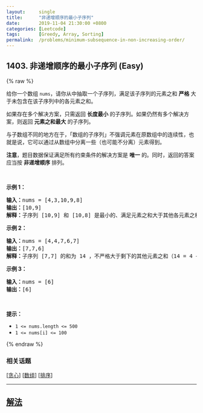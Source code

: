 ```yaml
---
layout:     single
title:      "非递增顺序的最小子序列"
date:       2019-11-04 21:30:00 +0800
categories: [Leetcode]
tags:       [Greedy, Array, Sorting]
permalink:  /problems/minimum-subsequence-in-non-increasing-order/
---
```


## 1403. 非递增顺序的最小子序列 (Easy)

{% raw %}

<p>给你一个数组 <code>nums</code>，请你从中抽取一个子序列，满足该子序列的元素之和 <strong>严格</strong> 大于未包含在该子序列中的各元素之和。</p>

<p>如果存在多个解决方案，只需返回 <strong>长度最小</strong> 的子序列。如果仍然有多个解决方案，则返回 <strong>元素之和最大</strong> 的子序列。</p>

<p>与子数组不同的地方在于，「数组的子序列」不强调元素在原数组中的连续性，也就是说，它可以通过从数组中分离一些（也可能不分离）元素得到。</p>

<p><strong>注意</strong>，题目数据保证满足所有约束条件的解决方案是 <strong>唯一</strong> 的。同时，返回的答案应当按 <strong>非递增顺序</strong> 排列。</p>

<p>&nbsp;</p>

<p><strong>示例 1：</strong></p>

<pre><strong>输入：</strong>nums = [4,3,10,9,8]
<strong>输出：</strong>[10,9] 
<strong>解释：</strong>子序列 [10,9] 和 [10,8] 是最小的、满足元素之和大于其他各元素之和的子序列。但是 [10,9] 的元素之和最大。&nbsp;
</pre>

<p><strong>示例 2：</strong></p>

<pre><strong>输入：</strong>nums = [4,4,7,6,7]
<strong>输出：</strong>[7,7,6] 
<strong>解释：</strong>子序列 [7,7] 的和为 14 ，不严格大于剩下的其他元素之和（14 = 4 + 4 + 6）。因此，[7,6,7] 是满足题意的最小子序列。注意，元素按非递增顺序返回。  
</pre>

<p><strong>示例 3：</strong></p>

<pre><strong>输入：</strong>nums = [6]
<strong>输出：</strong>[6]
</pre>

<p>&nbsp;</p>

<p><strong>提示：</strong></p>

<ul>
	<li><code>1 &lt;= nums.length &lt;= 500</code></li>
	<li><code>1 &lt;= nums[i] &lt;= 100</code></li>
</ul>

{% endraw %}

### 相关话题
  [[贪心](https://github.com/awesee/leetcode/tree/main/tag/greedy/README.md)]
  [[数组](https://github.com/awesee/leetcode/tree/main/tag/array/README.md)]
  [[排序](https://github.com/awesee/leetcode/tree/main/tag/sorting/README.md)]

---

## [解法](https://github.com/awesee/leetcode/tree/main/problems/minimum-subsequence-in-non-increasing-order)
